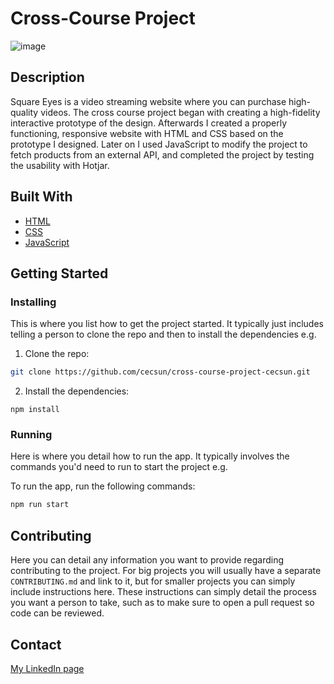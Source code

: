 # Cross-Course Project

![image](/images/logo.png)

## Description

Square Eyes is a video streaming website where you can purchase high-quality videos. The cross course project began with creating a high-fidelity interactive prototype of the design. Afterwards I created a properly functioning, responsive website with HTML and CSS based on the prototype I designed. Later on I used JavaScript to modify the project to fetch products from an external API, and completed the project by testing the usability with Hotjar.

## Built With

- [HTML](https://html.com/)
- [CSS](https://www.w3schools.com/css/)
- [JavaScript](https://www.javascript.com/)

## Getting Started

### Installing

This is where you list how to get the project started. It typically just includes telling a person to clone the repo and then to install the dependencies e.g.

1. Clone the repo:

```bash
git clone https://github.com/cecsun/cross-course-project-cecsun.git
```

2. Install the dependencies:

```
npm install
```

### Running

Here is where you detail how to run the app. It typically involves the commands you'd need to run to start the project e.g.

To run the app, run the following commands:

```bash
npm run start
```

## Contributing

Here you can detail any information you want to provide regarding contributing to the project. For big projects you will usually have a separate `CONTRIBUTING.md` and link to it, but for smaller projects you can simply include instructions here. These instructions can simply detail the process you want a person to take, such as to make sure to open a pull request so code can be reviewed.

## Contact

[My LinkedIn page](https://www.linkedin.com/in/cecilie-sunde/)
